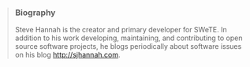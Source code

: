 > ### Biography
> Steve Hannah is the creator and primary developer for SWeTE.  In addition to his work developing, maintaining, and contributing to open source software projects, he blogs periodically about software issues on his blog <http://sjhannah.com>.
